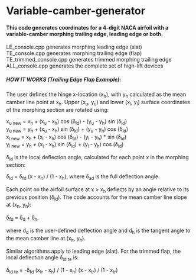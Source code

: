 # Variable-camber-generator

#### This code generates coordinates for a 4-digit NACA airfoil with a variable-camber morphing trailing edge, leading edge or both.

LE_console.cpp generates morphing leading edge (slat)<br />
TE_console.cpp generates morphing trailing edge (flap)<br />
TE_trimmed_console.cpp generates trimmed morphing trailing edge<br />
ALL_console.cpp generates the complete set of high-lift devices<br />

##### HOW IT WORKS (Trailing Edge Flap Example):

The user defines the hinge x-location (x<sub>h</sub>), with y<sub>h</sub> calculated as the mean camber line point at x<sub>h</sub>. Upper (x<sub>u</sub>, y<sub>u</sub>) and lower (x<sub>l</sub>, y<sub>l</sub>) surface coordinates of the morphing section are rotated using:

x<sub>u new</sub> = x<sub>h</sub> + (x<sub>u</sub> - x<sub>h</sub>) cos (δ<sub>ld</sub>) - (y<sub>u</sub> - y<sub>h</sub>) sin (δ<sub>ld</sub>)<br />
y<sub>u new</sub> = y<sub>h</sub> + (x<sub>u</sub> - x<sub>h</sub>) sin (δ<sub>ld</sub>) + (y<sub>u</sub> - y<sub>h</sub>) cos (δ<sub>ld</sub>)<br />
x<sub>l new</sub> = x<sub>h</sub> + (x<sub>l</sub> - x<sub>h</sub>) cos (δ<sub>ld</sub>) - (y<sub>l</sub> - y<sub>h</sub>) * sin (δ<sub>ld</sub>)<br />
y<sub>l new</sub> = y<sub>h</sub> + (x<sub>l</sub> - x<sub>h</sub>) sin (δ<sub>ld</sub>) + (y<sub>l</sub> - y<sub>h</sub>) cos (δ<sub>ld</sub>)<br />

δ<sub>ld</sub> is the local deflection angle, calculated for each point x in the morphing section:

δ<sub>ld</sub> = δ<sub>fd</sub>  (x - x<sub>h</sub>) / (1 - x<sub>h</sub>), where δ<sub>аd</sub> is the full deflection angle.

Each point on the airfoil surface at x > x<sub>h</sub> deflects by an angle relative to its previous position (δ<sub>ld</sub>). The code accounts for the mean camber line slope at (x<sub>h</sub>, y<sub>h</sub>):

δ<sub>fd</sub> = δ<sub>d</sub> + δ<sub>h</sub>, 

where d<sub>d</sub> is the user-defined deflection angle and d<sub>h</sub> is the tangent angle to the mean camber line at (x<sub>h</sub>, y<sub>h</sub>).

Similar algorithms apply to leading edge (slat). For the trimmed flap, the local deflection angle δ<sub>ld te</sub> is:

δ<sub>ld te</sub> = -δ<sub>fd</sub>  (x<sub>tr</sub> - x<sub>h</sub>) / (1 - x<sub>h</sub>) (x - x<sub>tr</sub>) / (1 - x<sub>tr</sub>)
